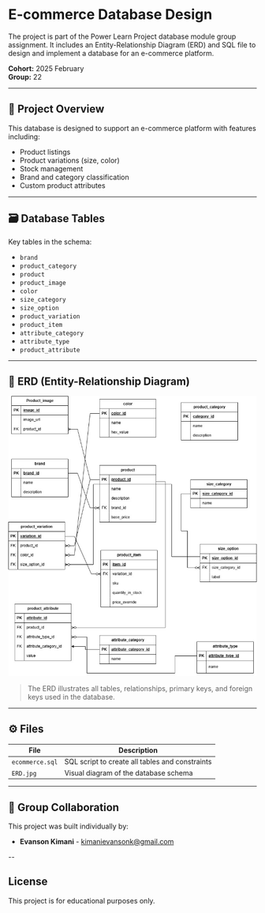 # E-commerce Database Design

The project is part of the Power Learn Project database module group assignment. It includes an Entity-Relationship Diagram (ERD) and SQL file to design and implement a database for an e-commerce platform.

**Cohort:** 2025 February  
**Group:** 22

---

## 📌 Project Overview

This database is designed to support an e-commerce platform with features including:
- Product listings
- Product variations (size, color)
- Stock management
- Brand and category classification
- Custom product attributes

---

## 🗃️ Database Tables

Key tables in the schema:
- `brand`
- `product_category`
- `product`
- `product_image`
- `color`
- `size_category`
- `size_option`
- `product_variation`
- `product_item`
- `attribute_category`
- `attribute_type`
- `product_attribute`

---

## 🧩 ERD (Entity-Relationship Diagram)

![E-commerce ERD](./ERD.jpg)  
> The ERD illustrates all tables, relationships, primary keys, and foreign keys used in the database.

---


## ⚙️ Files

| File | Description |
|------|-------------|
| `ecommerce.sql` | SQL script to create all tables and constraints |
| `ERD.jpg` | Visual diagram of the database schema |

---

## 🤝 Group Collaboration

This project was built individually by:

- **Evanson Kimani** - kimanievansonk@gmail.com

--

## License

This project is for educational purposes only.
